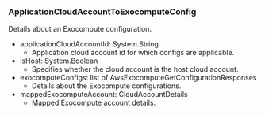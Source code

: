 ### ApplicationCloudAccountToExocomputeConfig
Details about an Exocompute configuration.

- applicationCloudAccountId: System.String
  - Application cloud account id for which configs are applicable.
- isHost: System.Boolean
  - Specifies whether the cloud account is the host cloud account.
- exocomputeConfigs: list of AwsExocomputeGetConfigurationResponses
  - Details about the Exocompute configurations.
- mappedExocomputeAccount: CloudAccountDetails
  - Mapped Exocompute account details.
